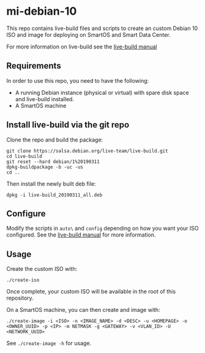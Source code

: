 # mi-debian-10

This repo contains live-build files and scripts to create an custom Debian 10
ISO and image for deploying on SmartOS and Smart Data Center.

For more information on live-build see the [live-build manual](https://live-team.pages.debian.net/live-manual/html/live-manual/index.en.html)

## Requirements

In order to use this repo, you need to have the following:

 * A running Debian instance (physical or virtual) with spare disk space and live-build installed.
 * A SmartOS machine

 
## Install live-build via the git repo

Clone the repo and build the package:
```
git clone https://salsa.debian.org/live-team/live-build.git
cd live-build
git reset --hard debian/1%20190311
dpkg-buildpackage -b -uc -us
cd ..
```

Then install the newly built deb file:

```
dpkg -i live-build_20190311_all.deb
```

## Configure

Modify the scripts in `auto\` and `config` depending on how you want your ISO configured. See the [live-build manual](https://live-team.pages.debian.net/live-manual/html/live-manual/index.en.html) for more information.


## Usage

Create the custom ISO with:

```
./create-iso
```
Once complete, your custom ISO will be available in the root of this repository.

On a SmartOS machine, you can then create and image with:

```
./create-image -i <ISO> -n <IMAGE_NAME> -d <DESC> -u <HOMEPAGE> -o <OWNER_UUID> -p <IP> -m NETMASK -g <GATEWAY> -v <VLAN_ID> -U <NETWORK_UUID>
```
See `./create-image -h` for usage.
